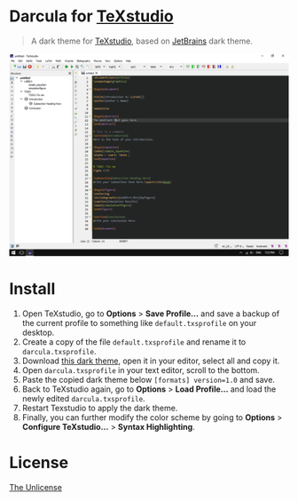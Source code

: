 # Darcula for [TeXstudio](https://www.texstudio.org/)

> A dark theme for [TeXstudio](https://www.texstudio.org/), based on [JetBrains](https://www.jetbrains.com/) dark theme.

![Screenshot](./screenshot.png)

# Install

1. Open TeXstudio, go to __Options__ > __Save Profile...__ and save a backup of the current profile to something like `default.txsprofile` on your desktop.
2. Create a copy of the file `default.txsprofile` and rename it to `darcula.txsprofile`.
3. Download [this dark theme](./texstudio-darcula-dark-theme.txsprofile), open it in your editor, select all and copy it.
4. Open `darcula.txsprofile` in your text editor, scroll to the bottom.
5. Paste the copied dark theme below `[formats] version=1.0` and save.
6. Back to TeXstudio again, go to __Options__ > __Load Profile...__ and load the newly edited `darcula.txsprofile`.
7. Restart Texstudio to apply the dark theme.
8. Finally, you can further modify the color scheme by going to __Options__ > __Configure TeXstudio...__ > __Syntax Highlighting__.

# License

[The Unlicense](./LICENSE)